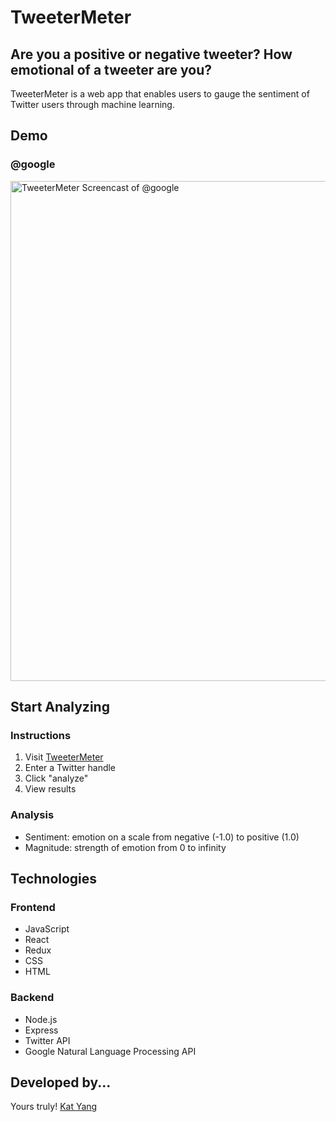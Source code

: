 # TweeterMeter

## Are you a positive or negative tweeter? How emotional of a tweeter are you?

TweeterMeter is a web app that enables users to gauge the sentiment of Twitter users through machine learning.

## Demo

### @google

<img src="/public/gifs/googleScreenCast.gif" alt="TweeterMeter Screencast of @google" width="800"/>

## Start Analyzing

### Instructions

1.  Visit [TweeterMeter](https://tweetermeter.herokuapp.com/)
2.  Enter a Twitter handle
3.  Click "analyze"
4.  View results

### Analysis

* Sentiment: emotion on a scale from negative (-1.0) to positive (1.0)
* Magnitude: strength of emotion from 0 to infinity

## Technologies

### Frontend

* JavaScript
* React
* Redux
* CSS
* HTML

### Backend

* Node.js
* Express
* Twitter API
* Google Natural Language Processing API

## Developed by...

Yours truly! [Kat Yang](https://www.linkedin.com/in/yangkb09/)
